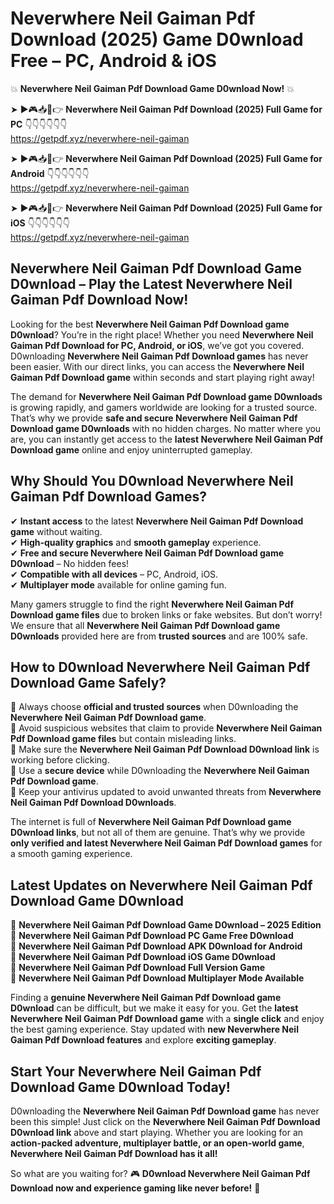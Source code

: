 # Neverwhere Neil Gaiman Pdf Download (2025) Game D0wnload Free – PC, Android & iOS

💥 **Neverwhere Neil Gaiman Pdf Download Game D0wnload Now!** 💥  

➤ ►🎮📥📱👉 **Neverwhere Neil Gaiman Pdf Download (2025) Full Game for PC** 👇👇👇👇👇👇  
https://getpdf.xyz/neverwhere-neil-gaiman  

➤ ►🎮📥📱👉 **Neverwhere Neil Gaiman Pdf Download (2025) Full Game for Android** 👇👇👇👇👇👇  
https://getpdf.xyz/neverwhere-neil-gaiman  

➤ ►🎮📥📱👉 **Neverwhere Neil Gaiman Pdf Download (2025) Full Game for iOS** 👇👇👇👇👇👇  
https://getpdf.xyz/neverwhere-neil-gaiman  

## Neverwhere Neil Gaiman Pdf Download Game D0wnload – Play the Latest Neverwhere Neil Gaiman Pdf Download Now!

Looking for the best **Neverwhere Neil Gaiman Pdf Download game D0wnload**? You’re in the right place! Whether you need **Neverwhere Neil Gaiman Pdf Download for PC, Android, or iOS**, we’ve got you covered. D0wnloading **Neverwhere Neil Gaiman Pdf Download games** has never been easier. With our direct links, you can access the **Neverwhere Neil Gaiman Pdf Download game** within seconds and start playing right away!  

The demand for **Neverwhere Neil Gaiman Pdf Download game D0wnloads** is growing rapidly, and gamers worldwide are looking for a trusted source. That’s why we provide **safe and secure Neverwhere Neil Gaiman Pdf Download game D0wnloads** with no hidden charges. No matter where you are, you can instantly get access to the **latest Neverwhere Neil Gaiman Pdf Download game** online and enjoy uninterrupted gameplay.  

## **Why Should You D0wnload Neverwhere Neil Gaiman Pdf Download Games?**  

✔ **Instant access** to the latest **Neverwhere Neil Gaiman Pdf Download game** without waiting.  
✔ **High-quality graphics** and **smooth gameplay** experience.  
✔ **Free and secure Neverwhere Neil Gaiman Pdf Download game D0wnload** – No hidden fees!  
✔ **Compatible with all devices** – PC, Android, iOS.  
✔ **Multiplayer mode** available for online gaming fun.  

Many gamers struggle to find the right **Neverwhere Neil Gaiman Pdf Download game files** due to broken links or fake websites. But don’t worry! We ensure that all **Neverwhere Neil Gaiman Pdf Download game D0wnloads** provided here are from **trusted sources** and are 100% safe.  

## **How to D0wnload Neverwhere Neil Gaiman Pdf Download Game Safely?**  

📌 Always choose **official and trusted sources** when D0wnloading the **Neverwhere Neil Gaiman Pdf Download game**.  
📌 Avoid suspicious websites that claim to provide **Neverwhere Neil Gaiman Pdf Download game files** but contain misleading links.  
📌 Make sure the **Neverwhere Neil Gaiman Pdf Download D0wnload link** is working before clicking.  
📌 Use a **secure device** while D0wnloading the **Neverwhere Neil Gaiman Pdf Download game**.  
📌 Keep your antivirus updated to avoid unwanted threats from **Neverwhere Neil Gaiman Pdf Download D0wnloads**.  

The internet is full of **Neverwhere Neil Gaiman Pdf Download game D0wnload links**, but not all of them are genuine. That’s why we provide **only verified and latest Neverwhere Neil Gaiman Pdf Download games** for a smooth gaming experience.  

## **Latest Updates on Neverwhere Neil Gaiman Pdf Download Game D0wnload**  

🔹 **Neverwhere Neil Gaiman Pdf Download Game D0wnload – 2025 Edition**  
🔹 **Neverwhere Neil Gaiman Pdf Download PC Game Free D0wnload**  
🔹 **Neverwhere Neil Gaiman Pdf Download APK D0wnload for Android**  
🔹 **Neverwhere Neil Gaiman Pdf Download iOS Game D0wnload**  
🔹 **Neverwhere Neil Gaiman Pdf Download Full Version Game**  
🔹 **Neverwhere Neil Gaiman Pdf Download Multiplayer Mode Available**  

Finding a **genuine Neverwhere Neil Gaiman Pdf Download game D0wnload** can be difficult, but we make it easy for you. Get the **latest Neverwhere Neil Gaiman Pdf Download game** with a **single click** and enjoy the best gaming experience. Stay updated with **new Neverwhere Neil Gaiman Pdf Download features** and explore **exciting gameplay**.  

## **Start Your Neverwhere Neil Gaiman Pdf Download Game D0wnload Today!**  

D0wnloading the **Neverwhere Neil Gaiman Pdf Download game** has never been this simple! Just click on the **Neverwhere Neil Gaiman Pdf Download D0wnload link** above and start playing. Whether you are looking for an **action-packed adventure, multiplayer battle, or an open-world game**, **Neverwhere Neil Gaiman Pdf Download has it all!**  

So what are you waiting for? 🎮 **D0wnload Neverwhere Neil Gaiman Pdf Download now and experience gaming like never before!** 🚀  